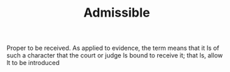 ---
title: Admissible
permalink: "/definitions/admissible.html"
body: Proper to be received. As applied to evidence, the term means that it Is of
  such a character that the court or judge ls bound to receive it; that ls, allow
  lt to be introduced
published_at: '2018-07-07'
layout: post
---